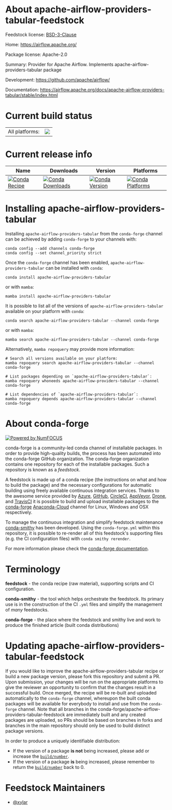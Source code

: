 About apache-airflow-providers-tabular-feedstock
================================================

Feedstock license: [BSD-3-Clause](https://github.com/conda-forge/apache-airflow-providers-tabular-feedstock/blob/main/LICENSE.txt)

Home: https://airflow.apache.org/

Package license: Apache-2.0

Summary: Provider for Apache Airflow. Implements apache-airflow-providers-tabular package

Development: https://github.com/apache/airflow/

Documentation: https://airflow.apache.org/docs/apache-airflow-providers-tabular/stable/index.html

Current build status
====================


<table><tr><td>All platforms:</td>
    <td>
      <a href="https://dev.azure.com/conda-forge/feedstock-builds/_build/latest?definitionId=20147&branchName=main">
        <img src="https://dev.azure.com/conda-forge/feedstock-builds/_apis/build/status/apache-airflow-providers-tabular-feedstock?branchName=main">
      </a>
    </td>
  </tr>
</table>

Current release info
====================

| Name | Downloads | Version | Platforms |
| --- | --- | --- | --- |
| [![Conda Recipe](https://img.shields.io/badge/recipe-apache--airflow--providers--tabular-green.svg)](https://anaconda.org/conda-forge/apache-airflow-providers-tabular) | [![Conda Downloads](https://img.shields.io/conda/dn/conda-forge/apache-airflow-providers-tabular.svg)](https://anaconda.org/conda-forge/apache-airflow-providers-tabular) | [![Conda Version](https://img.shields.io/conda/vn/conda-forge/apache-airflow-providers-tabular.svg)](https://anaconda.org/conda-forge/apache-airflow-providers-tabular) | [![Conda Platforms](https://img.shields.io/conda/pn/conda-forge/apache-airflow-providers-tabular.svg)](https://anaconda.org/conda-forge/apache-airflow-providers-tabular) |

Installing apache-airflow-providers-tabular
===========================================

Installing `apache-airflow-providers-tabular` from the `conda-forge` channel can be achieved by adding `conda-forge` to your channels with:

```
conda config --add channels conda-forge
conda config --set channel_priority strict
```

Once the `conda-forge` channel has been enabled, `apache-airflow-providers-tabular` can be installed with `conda`:

```
conda install apache-airflow-providers-tabular
```

or with `mamba`:

```
mamba install apache-airflow-providers-tabular
```

It is possible to list all of the versions of `apache-airflow-providers-tabular` available on your platform with `conda`:

```
conda search apache-airflow-providers-tabular --channel conda-forge
```

or with `mamba`:

```
mamba search apache-airflow-providers-tabular --channel conda-forge
```

Alternatively, `mamba repoquery` may provide more information:

```
# Search all versions available on your platform:
mamba repoquery search apache-airflow-providers-tabular --channel conda-forge

# List packages depending on `apache-airflow-providers-tabular`:
mamba repoquery whoneeds apache-airflow-providers-tabular --channel conda-forge

# List dependencies of `apache-airflow-providers-tabular`:
mamba repoquery depends apache-airflow-providers-tabular --channel conda-forge
```


About conda-forge
=================

[![Powered by
NumFOCUS](https://img.shields.io/badge/powered%20by-NumFOCUS-orange.svg?style=flat&colorA=E1523D&colorB=007D8A)](https://numfocus.org)

conda-forge is a community-led conda channel of installable packages.
In order to provide high-quality builds, the process has been automated into the
conda-forge GitHub organization. The conda-forge organization contains one repository
for each of the installable packages. Such a repository is known as a *feedstock*.

A feedstock is made up of a conda recipe (the instructions on what and how to build
the package) and the necessary configurations for automatic building using freely
available continuous integration services. Thanks to the awesome service provided by
[Azure](https://azure.microsoft.com/en-us/services/devops/), [GitHub](https://github.com/),
[CircleCI](https://circleci.com/), [AppVeyor](https://www.appveyor.com/),
[Drone](https://cloud.drone.io/welcome), and [TravisCI](https://travis-ci.com/)
it is possible to build and upload installable packages to the
[conda-forge](https://anaconda.org/conda-forge) [Anaconda-Cloud](https://anaconda.org/)
channel for Linux, Windows and OSX respectively.

To manage the continuous integration and simplify feedstock maintenance
[conda-smithy](https://github.com/conda-forge/conda-smithy) has been developed.
Using the ``conda-forge.yml`` within this repository, it is possible to re-render all of
this feedstock's supporting files (e.g. the CI configuration files) with ``conda smithy rerender``.

For more information please check the [conda-forge documentation](https://conda-forge.org/docs/).

Terminology
===========

**feedstock** - the conda recipe (raw material), supporting scripts and CI configuration.

**conda-smithy** - the tool which helps orchestrate the feedstock.
                   Its primary use is in the construction of the CI ``.yml`` files
                   and simplify the management of *many* feedstocks.

**conda-forge** - the place where the feedstock and smithy live and work to
                  produce the finished article (built conda distributions)


Updating apache-airflow-providers-tabular-feedstock
===================================================

If you would like to improve the apache-airflow-providers-tabular recipe or build a new
package version, please fork this repository and submit a PR. Upon submission,
your changes will be run on the appropriate platforms to give the reviewer an
opportunity to confirm that the changes result in a successful build. Once
merged, the recipe will be re-built and uploaded automatically to the
`conda-forge` channel, whereupon the built conda packages will be available for
everybody to install and use from the `conda-forge` channel.
Note that all branches in the conda-forge/apache-airflow-providers-tabular-feedstock are
immediately built and any created packages are uploaded, so PRs should be based
on branches in forks and branches in the main repository should only be used to
build distinct package versions.

In order to produce a uniquely identifiable distribution:
 * If the version of a package **is not** being increased, please add or increase
   the [``build/number``](https://docs.conda.io/projects/conda-build/en/latest/resources/define-metadata.html#build-number-and-string).
 * If the version of a package **is** being increased, please remember to return
   the [``build/number``](https://docs.conda.io/projects/conda-build/en/latest/resources/define-metadata.html#build-number-and-string)
   back to 0.

Feedstock Maintainers
=====================

* [@xylar](https://github.com/xylar/)

